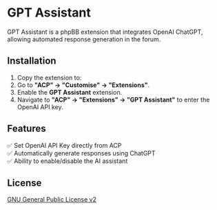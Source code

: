 # GPT Assistant

GPT Assistant is a phpBB extension that integrates OpenAI ChatGPT, allowing automated response generation in the forum.

## Installation

1. Copy the extension to:  
2. Go to **"ACP" → "Customise" → "Extensions"**.
3. Enable the **GPT Assistant** extension.
4. Navigate to **"ACP" → "Extensions" → "GPT Assistant"** to enter the OpenAI API key.

## Features

✅ Set OpenAI API Key directly from ACP  
✅ Automatically generate responses using ChatGPT  
✅ Ability to enable/disable the AI assistant  

## License

[GNU General Public License v2](license.txt)
